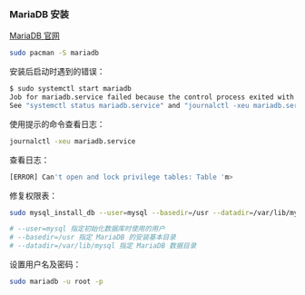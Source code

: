 ### MariaDB 安装

[MariaDB 官网](https://mariadb.com/kb/en/)


```sh
sudo pacman -S mariadb
```

安装后启动时遇到的错误：

```sh
$ sudo systemctl start mariadb 
Job for mariadb.service failed because the control process exited with error code.
See "systemctl status mariadb.service" and "journalctl -xeu mariadb.service" for details.
```

使用提示的命令查看日志：

```sh
journalctl -xeu mariadb.service
```

查看日志：

```sh
[ERROR] Can't open and lock privilege tables: Table 'm>
```

修复权限表：

```sh
sudo mysql_install_db --user=mysql --basedir=/usr --datadir=/var/lib/mysql

# --user=mysql 指定初始化数据库时使用的用户
# --basedir=/usr 指定 MariaDB 的安装基本目录
# --datadir=/var/lib/mysql 指定 MariaDB 数据目录
```

设置用户名及密码：

```sh
sudo mariadb -u root -p
```
